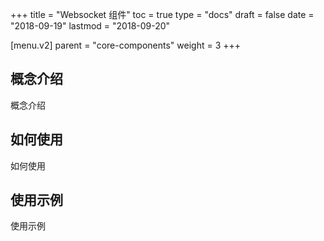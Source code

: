 +++
title = "Websocket 组件"
toc = true
type = "docs"
draft = false
date = "2018-09-19"
lastmod = "2018-09-20"

[menu.v2]
  parent = "core-components"
  weight = 3
+++

## 概念介绍

概念介绍

## 如何使用

如何使用

## 使用示例

使用示例
